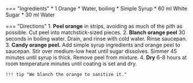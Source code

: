 === "Ingredients"
    * 1 Orange
    * Water, boiling
    * Simple Syrup
        * 60 ml White Sugar
        * 30 ml Water

=== "Directions"
    1. **Peel orange** in strips, avoiding as much of the pith as possible. Cut peel into matchstick-sized pieces.
    2. **Blanch orange peel** 30 seconds in boiling water. Drain, and rinse with cold water. Rinse saucepan.
    3. **Candy orange peel.** Add simple syrup ingredients and orange peel to saucepan. Stir over medium-low heat until sugar dissolves. Simmer 45 minutes until syrup is thick. Remove peel from mixture.
    4. **Dry** 6-8 hours at room temperature minutes until coating is set and dry.

    !!! tip "We blanch the orange to sanitize it."

[^1]:
    Fenzl, Barbara Pool. ["Dark Chocolate and Orange Tart with Toasted Almonds."](https://www.bonappetit.com/recipe/dark-chocolate-and-orange-tart-with-toasted-almonds) *Bon Appetit.* 7 April 2008. Accessed December 2020.
[^2]:
    Fowler, Damon Lee. ["Simple Candied Orange Peel."](https://www.epicurious.com/recipes/food/views/simple-candied-orange-peel-350798) *Epicurious.* December 2008. Accessed December 2020.
